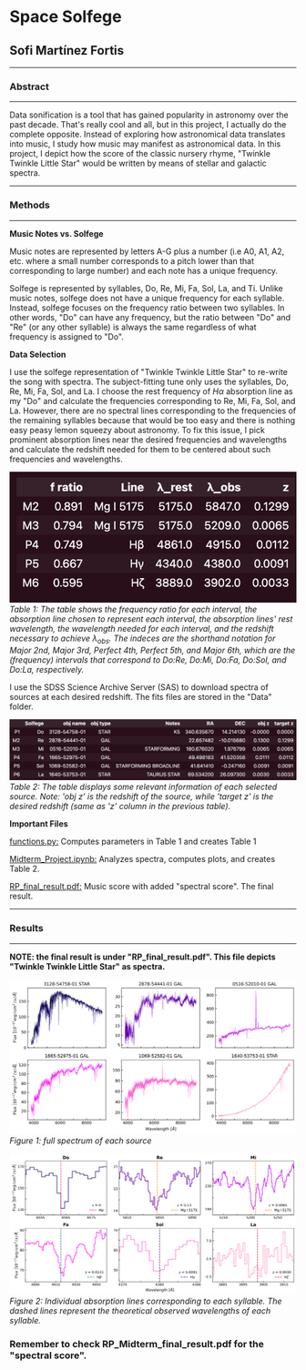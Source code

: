 # Space Solfege
**Sofi Martínez Fortis**
---
---

### Abstract
---

Data sonification is a tool that has gained popularity in astronomy over the past decade. That's really cool and all, but in this project, I actually do the complete opposite. Instead of exploring how astronomical data translates into music, I study how music may manifest as astronomical data. In this project, I depict how the score of the classic nursery rhyme, "Twinkle Twinkle Little Star" would be written by means of stellar and galactic spectra.

---
### Methods

---

**Music Notes vs. Solfege**

Music notes are represented by letters A-G plus a number (i.e A0, A1, A2, etc. where a small number corresponds to a pitch lower than that corresponding to large number) and each note has a unique frequency.

Solfege is represented by syllables, Do, Re, Mi, Fa, Sol, La, and Ti. Unlike music notes, solfege does not have a unique frequency for each syllable. Instead, solfege focuses on the frequency ratio between two syllables. In other words, "Do" can have any frequency, but the ratio between "Do" and "Re" (or any other syllable) is always the same regardless of what frequency is assigned to "Do".

**Data Selection**

I use the solfege representation of "Twinkle Twinkle Little Star" to re-write the song with spectra. The subject-fitting tune only uses the syllables, Do, Re, Mi, Fa, Sol, and La. I choose the rest frequency of $H\alpha$ absorption line as my "Do" and calculate the frequencies corresponding to Re, Mi, Fa, Sol, and La. However, there are no spectral lines corresponding to the frequencies of the remaining syllables because that would be too easy and there is nothing easy peasy lemon squeezy about astronomy. To fix this issue, I pick prominent absorption lines near the desired frequencies and wavelengths and calculate the redshift needed for them to be centered about such frequencies and wavelengths.

![freqtable](./Plots/frequency_table.png)
*Table 1: The table shows the frequency ratio for each interval, the absorption line chosen to represent each interval, the absorption lines' rest wavelength, the wavelength needed for each interval, and the redshift necessary to achieve $\lambda_{obs}$. The indeces are the shorthand notation for Major 2nd, Major 3rd, Perfect 4th, Perfect 5th, and Major 6th, which are the (frequency) intervals that correspond to Do:Re, Do:Mi, Do:Fa, Do:Sol, and Do:La, respectively.*


I use the SDSS Science Archive Server (SAS) to download spectra of sources at each desired redshift. The fits files are stored in the "Data" folder.

![objs](./Plots/obj_info.png)
*Table 2: The table displays some relevant information of each selected source. Note: 'obj z' is the redshift of the source, while 'target z' is the desired redshift (same as 'z' column in the previous table).*


**Important Files**

<u>functions.py:</u> 
Computes parameters in Table 1 and creates Table 1

<u>Midterm_Project.ipynb:</u> Analyzes spectra, computes plots, and creates Table 2.

<u>RP_final_result.pdf:</u> Music score with added "spectral score". The final result.

---
### Results
---
**NOTE: the final result is under "RP_final_result.pdf". This file depicts "Twinkle Twinkle Little Star" as spectra.**

![fullspec](./Plots/fullspec.png)
*Figure 1: full spectrum of each source*


![solfege](./Plots/solfege.png)
*Figure 2: Individual absorption lines corresponding to each syllable. The dashed lines represent the theoretical observed wavelengths of each syllable.*


### Remember to check RP_Midterm_final_result.pdf for the "spectral score". 



